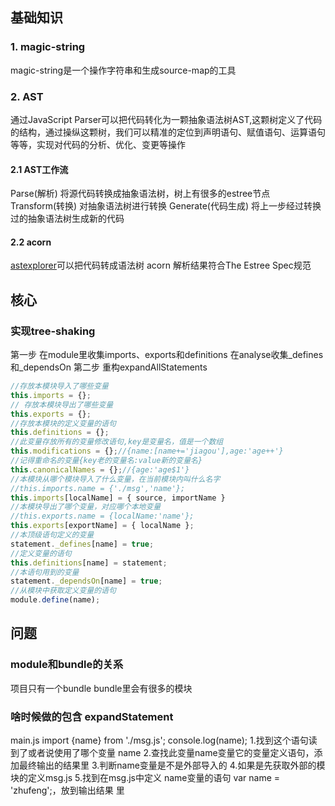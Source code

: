 

## 基础知识
### 1. magic-string
magic-string是一个操作字符串和生成source-map的工具

### 2. AST
通过JavaScript Parser可以把代码转化为一颗抽象语法树AST,这颗树定义了代码的结构，通过操纵这颗树，我们可以精准的定位到声明语句、赋值语句、运算语句等等，实现对代码的分析、优化、变更等操作

#### 2.1 AST工作流
Parse(解析) 将源代码转换成抽象语法树，树上有很多的estree节点
Transform(转换) 对抽象语法树进行转换
Generate(代码生成) 将上一步经过转换过的抽象语法树生成新的代码


#### 2.2 acorn
[astexplorer](https://astexplorer.net/)可以把代码转成语法树
acorn 解析结果符合The Estree Spec规范



## 核心
###  实现tree-shaking

第一步
在module里收集imports、exports和definitions
在analyse收集_defines和_dependsOn
第二步
重构expandAllStatements

```js
//存放本模块导入了哪些变量
this.imports = {};
// 存放本模块导出了哪些变量
this.exports = {};
//存放本模块的定义变量的语句
this.definitions = {};
//此变量存放所有的变量修改语句,key是变量名，值是一个数组
this.modifications = {};//{name:[name+='jiagou'],age:'age++'}
//记得重命名的变量{key老的变量名:value新的变量名}
this.canonicalNames = {};//{age:'age$1'}
//本模块从哪个模块导入了什么变量，在当前模块内叫什么名字
//this.imports.name = {'./msg','name'};
this.imports[localName] = { source, importName }
//本模块导出了哪个变量，对应哪个本地变量
//this.exports.name = {localName:'name'};
this.exports[exportName] = { localName };
//本顶级语句定义的变量
statement._defines[name] = true;
//定义变量的语句
this.definitions[name] = statement;
//本语句用到的变量
statement._dependsOn[name] = true;
//从模块中获取定义变量的语句
module.define(name);

```

## 问题
### module和bundle的关系
项目只有一个bundle
bundle里会有很多的模块




### 啥时候做的包含 expandStatement
main.js
import {name} from './msg.js';
console.log(name);
1.找到这个语句读到了或者说使用了哪个变量 name
2.查找此变量name变量它的变量定义语句，添加最终输出的结果里
3.判断name变量是不是外部导入的 
4.如果是先获取外部的模块的定义msg.js
5.找到在msg.js中定义 name变量的语句 var name = 'zhufeng';，放到输出结果 里
